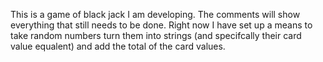 This is a game of black jack I am developing. The comments will show everything that still needs to be done. Right now I have set up a means to take random numbers
turn them into strings (and specifcally their card value equalent) and add the total of the card values. 
